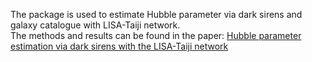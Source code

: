 The package is used to estimate Hubble parameter via dark sirens and galaxy catalogue with LISA-Taiji network.   
The methods and results can be found in the paper: [Hubble parameter estimation via dark sirens with the LISA-Taiji network](https://arxiv.org/abs/2010.14732)   

